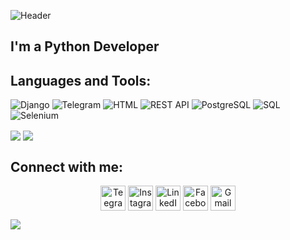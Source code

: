 ![Header](https://github.com/QShuhrat/QShuhrat/blob/main/assets/SHUHRAT.jpg?raw=true)


## I'm a Python Developer

## Languages and Tools:
![Django](https://img.shields.io/badge/Django-000001?style=for-the-badge&logo=django)
![Telegram](https://img.shields.io/badge/telegram_bot-000001?style=for-the-badge&logo=telegram&logoColor=0A2C1F)
![HTML](https://img.shields.io/badge/html-000001?style=for-the-badge&logo=html5)
![REST API](https://img.shields.io/badge/REST_API-000001?style=for-the-badge&logo=fastapi)
![PostgreSQL](https://img.shields.io/badge/PostgreSQL-000001?style=for-the-badge&logo=postgresql&logoColor=28A8E8)
![SQL](https://img.shields.io/badge/SQL-000001?style=for-the-badge&logo=mysql&logoColor=28A8E8)
![Selenium](https://img.shields.io/badge/parsing-000001?style=for-the-badge&logo=selenium&logoColor=28A8E8)



<!-- [![Top Langs](https://github-readme-stats.vercel.app/api/top-langs/?username=kshukhrat&layout=compact)](https://github.com/kshukhrat/github-readme-stats) -->
<img align="center" src="https://github-profile-summary-cards.vercel.app/api/cards/productive-time?username=kshukhrat&theme=default">
<img align="center" src="https://github-readme-stats.vercel.app/api/top-langs/?username=kshukhrat&layout=compact">

## Connect with me:
<p align="center">
    <a href="https://t.me/q5huhrat" target="blank"><img align="center" src="https://cdn-icons-png.flaticon.com/512/2111/2111646.png" alt="Teegram" height="40" width="40" /></a>
    <a href="https://www.instagram.com/5huxrat/" target="blank"><img align="center" src="https://cdn-icons-png.flaticon.com/512/3955/3955024.png" alt="Instagram" height="40" width="40" /></a>
    <a href="https://www.linkedin.com/in/shuhrat-qayumov-8aa503247/" target="blank"><img align="center" src="https://cdn-icons-png.flaticon.com/512/4494/4494497.png" alt="LinkedIn" height="40" width="40" /></a>
    <a href="https://www.facebook.com/5huhrat" target="blank"><img align="center" src="https://cdn-icons-png.flaticon.com/512/145/145802.png" alt="Facebook" height="40" width="40" /></a>
    <a href="https://www.facebook.com/5huhrat" target="blank"><img align="center" src="https://cdn.icon-icons.com/icons2/730/PNG/512/gmail_icon-icons.com_62758.png" alt="Gmail" height="40" width="40" /></a>
</p>


<img src="https://github-profile-summary-cards.vercel.app/api/cards/profile-details?username=kshukhrat&theme=default">

